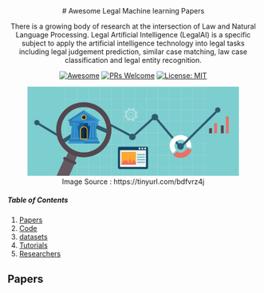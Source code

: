 <div align="center">
# Awesome Legal Machine learning Papers

There is a growing body of research at the intersection of Law and Natural Language Processing. Legal Artificial Intelligence (LegalAI) is a specific subject to apply the artificial intelligence technology into legal tasks including legal judgement prediction, similar case matching, law case classification and legal entity recognition.



[![Awesome](https://cdn.rawgit.com/sindresorhus/awesome/d7305f38d29fed78fa85652e3a63e154dd8e8829/media/badge.svg)](https://github.com/sindresorhus/awesome)
[![PRs Welcome](https://img.shields.io/badge/PRs-welcome-brightgreen.svg?style=flat-square)](http://makeapullrequest.com)
[![License: MIT](https://img.shields.io/badge/License-MIT-yellow.svg)](https://opensource.org/licenses/MIT)
  
<figure>
  
  <img width="750" src="./images/legalai.jpeg">
  <figcaption> Image Source :  https://tinyurl.com/bdfvrz4j </figcaption>
</figure>
</div>

##### Table of Contents

1. [Papers](#FL-papers)  
2. [Code](#Code)
3. [datasets](#Datasets)
4. [Tutorials](#Tutorials)
5. [Researchers](#Researchers)



## Papers
